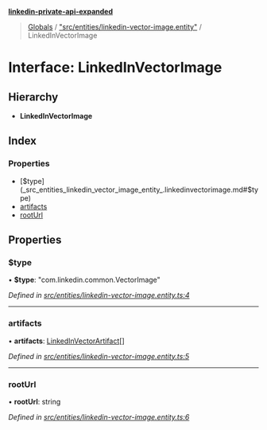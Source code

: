 **[linkedin-private-api-expanded](../README.md)**

> [Globals](../globals.md) / ["src/entities/linkedin-vector-image.entity"](../modules/_src_entities_linkedin_vector_image_entity_.md) / LinkedInVectorImage

# Interface: LinkedInVectorImage

## Hierarchy

* **LinkedInVectorImage**

## Index

### Properties

* [$type](_src_entities_linkedin_vector_image_entity_.linkedinvectorimage.md#$type)
* [artifacts](_src_entities_linkedin_vector_image_entity_.linkedinvectorimage.md#artifacts)
* [rootUrl](_src_entities_linkedin_vector_image_entity_.linkedinvectorimage.md#rooturl)

## Properties

### $type

•  **$type**: \"com.linkedin.common.VectorImage\"

*Defined in [src/entities/linkedin-vector-image.entity.ts:4](https://github.com/khanhtranngoccva/linkedin-private-api/blob/e33dfd5/src/entities/linkedin-vector-image.entity.ts#L4)*

___

### artifacts

•  **artifacts**: [LinkedInVectorArtifact](_src_entities_linkedin_vector_artifact_entity_.linkedinvectorartifact.md)[]

*Defined in [src/entities/linkedin-vector-image.entity.ts:5](https://github.com/khanhtranngoccva/linkedin-private-api/blob/e33dfd5/src/entities/linkedin-vector-image.entity.ts#L5)*

___

### rootUrl

•  **rootUrl**: string

*Defined in [src/entities/linkedin-vector-image.entity.ts:6](https://github.com/khanhtranngoccva/linkedin-private-api/blob/e33dfd5/src/entities/linkedin-vector-image.entity.ts#L6)*
